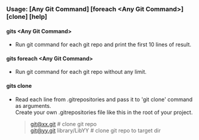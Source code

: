 ### Usage: [Any Git Command] [foreach \<Any Git Command\>] [clone] [help]

#### gits \<Any Git Command\>
* Run git command for each git repo and print the first 10 lines of result.

#### gits foreach \<Any Git Command\>
* Run git command for each git repo without any limit.

#### gits clone
* Read each line from .gitrepositories and pass it to 'git clone' command as arguments.  
  Create your own .gitrepositories file like this in the root of your project.  
  > git@xx.git # clone git repo  
  > git@yy.git library/LibYY # clone git repo to target dir
